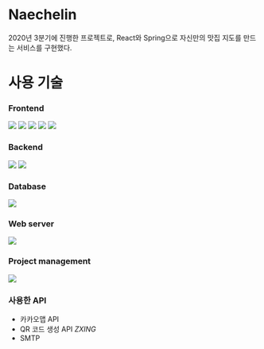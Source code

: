 # Naechelin
2020년 3분기에 진행한 프로젝트로, React와 Spring으로 자신만의 맛집 지도를 만드는 서비스를 구현했다.

# 사용 기술
### Frontend
<img src="https://img.shields.io/badge/HTML5-E34F26?style=flat-square&logo=HTML5&logoColor=white"/></a>
<img src="https://img.shields.io/badge/JavaScript-F7DF1E?style=flat-square&logo=JavaScript&logoColor=white"/></a>
<img src="https://img.shields.io/badge/jQuery-0769AD?style=flat-square&logo=jQuery&logoColor=white"/></a>
<img src="https://img.shields.io/badge/React-61DAFB?style=flat-square&logo=React&logoColor=white"/></a>
<img src="https://img.shields.io/badge/CSS3-1572B6?style=flat-square&logo=CSS3&logoColor=white"/></a>

### Backend
<img src="https://img.shields.io/badge/Java-007396?style=flat-square&logo=Java&logoColor=white"/></a>
<img src="https://img.shields.io/badge/Spring-6DB33F?style=flat-square&logo=Spring&logoColor=white"/></a>

### Database
<img src="https://img.shields.io/badge/MariaDB-003545?style=flat-square&logo=MariaDB&logoColor=white"/></a>

### Web server
<img src="https://img.shields.io/badge/ApacheTomcat-F8DC75?style=flat-square&logo=Apache&nbspTomcat&logoColor=white"/></a>

### Project management
<img src="https://img.shields.io/badge/ApacheMaven-C71A36?style=flat-square&logo=Apache&nbspMaven&logoColor=white"/></a>

### 사용한 API
- 카카오맵 API
- QR 코드 생성 API *ZXING*
- SMTP

